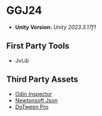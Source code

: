 # GGJ24
- **Unity Version:** *Unity 2023.3.17f1*

## First Party Tools
- JvLib

## Third Party Assets
- [Odin Inspector](https://assetstore.unity.com/packages/tools/utilities/odin-inspector-and-serializer-89041)
- [Newtonsoft Json](https://docs.unity3d.com/Packages/com.unity.nuget.newtonsoft-json@2.0/manual/index.html)
- [DoTween Pro](https://assetstore.unity.com/packages/tools/visual-scripting/dotween-pro-32416)
